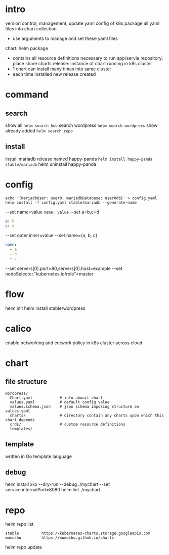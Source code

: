 # intro
version control, management, update yaml config of k8s
package all yaml files into chart collection
  - use arguments to manage and set these yaml files

chart: helm package
  - contains all resource definitions necessary to run app/servie
repository: place share charts
release: instance of chart running in k8s cluster
  - 1 chart can install many times into same cluster
  - each time installed new release created

# command
## search
show all `helm search hub`
search wordpress `helm search wordpress`
show already added `helm search repo`

## install
install mariadb release named happy-panda `helm install happy-panda stable/mariadb`
helm uninstall happy-panda


# config

```bsh
echo '{mariadbUser: user0, mariadbDatabase: user0db}' > config.yaml
helm install -f config.yaml stable/mariadb --generate-name
```
--set name=value    `name: value`
--set a=b,c=d   
```yaml
a: b
c: d
```
--set outer.inner=value
--set name={a, b, c}
```yaml
name: 
  - a
  - b
  - c
```
--set servers[0].port=80,servers[0].host=example
--set nodeSelector."kubernetes\.io/role"=master

# flow
helm init
helm install stable/wordpress

# calico
enable networking and entwork policy in k8s cluster across cloud


# chart
## file structure
```
wordpress/
  Chart.yaml            # info abouit chart
  values.yaml           # default config value
  values.schema.json    # json schema imposing structure on values.yaml
  charts/               # directory contain any charts upon which this chart depends
  crds/                 # custom resource definitions
  templates/
```
## template 
written in Go template language

## debug
helm install xxx --dry-run --debug ./mychart --set service.internalPort=8080
helm lint ./mychart

# repo
helm repo list
```
stable          https://kubernetes-charts.storage.googleapis.com
mumoshu         https://mumoshu.github.io/charts
```

helm repo update




